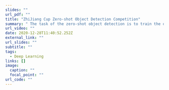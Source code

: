```yaml
---
slides: ""
url_pdf: ""
title: "ZhiJiang Cup Zero-shot Object Detection Competition"
summary: " The task of the zero-shot object detection is to train the object-detection model on the known categories, but it is required that the model can be used to detect the unknown categories. We gained 3rd in final. The method is planning to submit to IJCAI-21. \r\n"
url_video: ""
date: 2020-12-28T11:40:52.252Z
external_link: ""
url_slides: ""
subtitle: ""
tags:
  - Deep Learning
links: []
image:
  caption: ""
  focal_point: ""
url_code: ""
---
```


